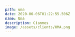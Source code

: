 ```yaml
---
path: uma
date: 2020-06-06T01:22:55.506Z
name: Uma
description: Cianmes
image: /assets/clients/UMA.png
---
```

